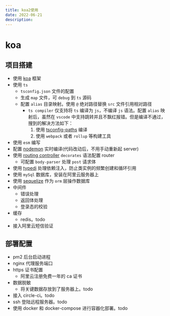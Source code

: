 ```yaml
---
title: koa2使用
date: 2022-06-21
description: 
---
```


# koa 

## 项目搭建

- 使用 [koa](https://koajs.com/) 框架
- 使用 `ts`
    -  `tsconfig.json` 文件的配置
    - 生成 `map` 文件，可 `debug` 到 `ts` 源码
    - 配置 `alias` 目录映射。使用 `@` 绝对路径替换 `src` 文件引用相对路径
        - `ts compiler` 仅支持将 `ts` 编译为 `js`，不编译 `js` 语法。配置 `alias` 映射后，虽然在 `vscode` 中支持跳转并且不飘红报错。但是编译不通过，搜到的解决方法如下：
            1. 使用 [tsconfig-paths](https://github.com/dividab/tsconfig-paths) 编译
            2. 使用 `webpack` 或者 `rollup` 等构建工具
- 使用 `esm` 编写
- 配置 [nodemon](https://github.com/remy/nodemon) 实时编译(代码改动后，不用手动重新起 server)
- 使用 [routing controller](https://github.com/typestack/routing-controllers/blob/develop/docs/lang/chinese/README.md)  `decorates` 语法配置 router
    - 可配置 `body-parser` 处理 `post` 请求体
- 使用 [typedi](https://docs.typestack.community/typedi/v/develop/02-basic-usage-guide/05-inject-decorator) 处理依赖注入，防止类实例的频繁创建和循环引用
- 使用 `mySql` 数据库，安装在阿里云服务器上
- 使用 [sequelize](https://github.com/sequelize/sequelize) 作为 `orm` 层操作数据库
- 中间件
    - 错误处理
    - 返回体处理
    - 登录态的校验
- 缓存
    - redis。todo
- 接入阿里云短信验证

## 部署配置
- pm2 后台启动进程
- nginx 代理服务端口
- https 证书配置
    - 阿里云注册免费一年的 ca 证书
- 数据脱敏
    - 将关键数据存放到了服务器上。todo
- 接入 circle-ci。todo
- ssh 登陆远程服务器。todo
- 使用 docker 和 docker-compose 进行容器化部署。todo